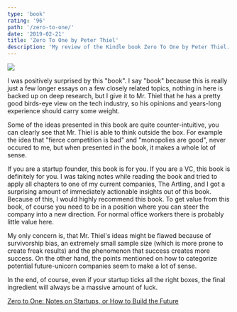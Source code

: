```yaml
---
type: 'book'
rating: '96'
path: '/zero-to-one/'
date: '2019-02-21'
title: 'Zero To One by Peter Thiel'
description: 'My review of the Kindle book Zero To One by Peter Thiel.'
---
```


<a target="_blank"  href="https://www.amazon.com/gp/product/0804139296/ref=as_li_tl?ie=UTF8&camp=1789&creative=9325&creativeASIN=0804139296&linkCode=as2&tag=mbrochh-20&linkId=c9c9d15d96f874a923da43c888d356fb"><img border="0" src="//ws-na.amazon-adsystem.com/widgets/q?_encoding=UTF8&MarketPlace=US&ASIN=0804139296&ServiceVersion=20070822&ID=AsinImage&WS=1&Format=_SL250_&tag=mbrochh-20" ></a><img src="//ir-na.amazon-adsystem.com/e/ir?t=mbrochh-20&l=am2&o=1&a=0804139296" width="1" height="1" border="0" alt="" style="border:none !important; margin:0px !important;" />

I was positively surprised by this "book". I say "book" because this is really
just a few longer essays on a few closely related topics, nothing in here is
backed up on deep research, but I give it to Mr. Thiel that he has a pretty good
birds-eye view on the tech industry, so his opinions and years-long experience
should carry some weight.

Some of the ideas presented in this book are quite counter-intuitive,
you can clearly see that Mr. Thiel is able to think outside the box. 
For example the idea that "fierce competition is bad" and "monopolies are good",
never occured to me, but when presented in the book, it makes a whole lot of
sense. 

If you are a startup founder, this book is for you. If you are a VC, this book
is definitely for you. I was taking notes while reading the book and tried to 
apply all chapters to one of my current companies, The Artling, and I got a surprising amount of immediately actionable insights out of this book. Because
of this, I would highly recommend this book. To get value from this book, of
course you need to be in a position where you can steer the company into a new
direction. For normal office workers there is probably little value here.

My only concern is, that Mr. Thiel's ideas might be flawed because of survivorship bias, an extremely small sample size (which is more prone to create
freak results) and the phenomenon that success creates more success. On the
other hand, the points mentioned on how to categorize potential future-unicorn
companies seem to make a lot of sense.

In the end, of course, even if your startup ticks all the right boxes, the 
final ingredient will always be a massive amount of luck.

<a target="_blank" href="https://www.amazon.com/gp/product/0804139296/ref=as_li_tl?ie=UTF8&camp=1789&creative=9325&creativeASIN=0804139296&linkCode=as2&tag=mbrochh-20&linkId=4569d1a57b8d6dc406ca8e706825ae6a">Zero to One: Notes on Startups, or How to Build the Future</a><img src="//ir-na.amazon-adsystem.com/e/ir?t=mbrochh-20&l=am2&o=1&a=0804139296" width="1" height="1" border="0" alt="" style="border:none !important; margin:0px !important;" />